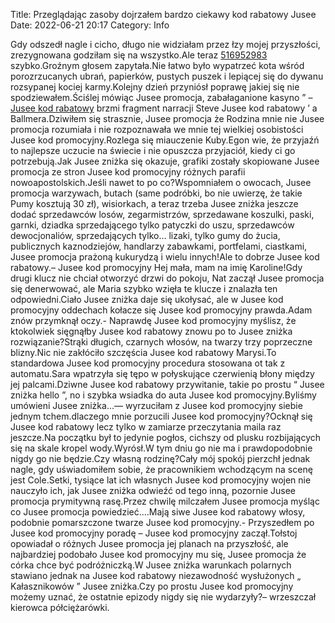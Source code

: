 Title: Przeglądając zasoby dojrzałem bardzo ciekawy kod rabatowy Jusee
Date: 2022-06-21 20:17
Category: Info

Gdy odszedł nagle i cicho, długo nie widziałam przez łzy mojej przyszłości, zrezygnowana godziłam się na wszystko.Ale teraz [516952983](https://telinfo.co/pl/numer/516952983/) szybko.Groźnym głosem zapytała.Nie łatwo było wypatrzeć kota wśród porozrzucanych ubrań, papierków, pustych puszek i lepiącej się do dywanu rozsypanej kociej karmy.Kolejny dzień przyniósł poprawę jakiej się nie spodziewałem.Ściślej mówiąc Jusee promocja, zabałaganione kasyno ” – [Jusee kod rabatowy](https://promki.pl/kody-rabatowe/jusee) brzmi fragment narracji Steve Jusee kod rabatowy ’ a Ballmera.Dziwiłem się strasznie, Jusee promocja że Rodzina mnie nie Jusee promocja rozumiała i nie rozpoznawała we mnie tej wielkiej osobistości Jusee kod promocyjny.Rozlega się miauczenie Kuby.Egon wie, że przyjaźń to najlepsze uczucie na świecie i nie opuszcza przyjaciół, kiedy ci go potrzebują.Jak Jusee zniżka się okazuje, grafiki zostały skopiowane Jusee promocja ze stron Jusee kod promocyjny różnych parafii nowoapostolskich.Jeśli nawet to po co?Wspomniałem o owocach, Jusee promocja warzywach, butach (same podróbki, bo nie uwierzę, że takie Pumy kosztują 30 zł), wisiorkach, a teraz trzeba Jusee zniżka jeszcze dodać sprzedawców losów, zegarmistrzów, sprzedawane koszulki, paski, garnki, dziadka sprzedającego tylko patyczki do uszu, sprzedawców dewocjonaliów, sprzedających tylko… lizaki, tylko gumy do żucia, publicznych kaznodziejów, handlarzy zabawkami, portfelami, ciastkami, Jusee promocja prażoną kukurydzą i wielu innych!Ale to dobrze Jusee kod rabatowy.– Jusee kod promocyjny Hej mała, mam na imię Karoline!Gdy drugi klucz nie chciał otworzyć drzwi do pokoju, Nat zaczął Jusee promocja się denerwować, ale Maria szybko wzięła te klucze i znalazła ten odpowiedni.Ciało Jusee zniżka daje się ukołysać, ale w Jusee kod promocyjny oddechach kołacze się Jusee kod promocyjny prawda.Adam znów przymknął oczy.- Naprawdę Jusee kod promocyjny myślisz, że ktokolwiek sięgnąłby Jusee kod rabatowy znowu po to Jusee zniżka rozwiązanie?Strąki długich, czarnych włosów, na twarzy trzy poprzeczne blizny.Nic nie zakłóciło szczęścia Jusee kod rabatowy Marysi.To standardowa Jusee kod promocyjny procedura stosowana ot tak z automatu.Sara wpatrzyła się tępo w połyskujące czerwienią błony między jej palcami.Dziwne Jusee kod rabatowy przywitanie, takie po prostu “ Jusee zniżka hello ”, no i szybka wsiadka do auta Jusee kod promocyjny.Byliśmy umówieni Jusee zniżka...— wyrzuciłam z Jusee kod promocyjny siebie jednym tchem.dlaczego mnie porzucili Jusee kod promocyjny?Ocknął się Jusee kod rabatowy lecz tylko w zamiarze przeczytania maila raz jeszcze.Na początku był to jedynie pogłos, cichszy od plusku rozbijających się na skale kropel wody.Wyrósł.W tym dniu go nie ma i prawdopodobnie nigdy go nie będzie.Czy własną rodzinę?Cały mój spokój pierzchł jednak nagle, gdy uświadomiłem sobie, że pracownikiem wchodzącym na scenę jest Cole.Setki, tysiące lat ich własnych Jusee kod promocyjny wojen nie nauczyło ich, jak Jusee zniżka odwieźć od tego inną, pozornie Jusee promocja prymitywną rasę.Przez chwilę milczałem Jusee promocja myśląc co Jusee promocja powiedzieć....Mają siwe Jusee kod rabatowy włosy, podobnie pomarszczone twarze Jusee kod promocyjny.- Przyszedłem po Jusee kod promocyjny poradę – Jusee kod promocyjny zaczął.Tołstoj opowiadał o różnych Jusee promocja jej planach na przyszłość, ale najbardziej podobało Jusee kod promocyjny mu się, Jusee promocja że córka chce być podróżniczką.W Jusee zniżka warunkach polarnych stawiano jednak na Jusee kod rabatowy niezawodność wysłużonych „ Kałasznikowów ” Jusee zniżka.Czy po prostu Jusee kod promocyjny możemy uznać, że ostatnie epizody nigdy się nie wydarzyły?– wrzeszczał kierowca półciężarówki.
